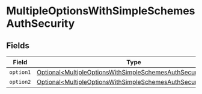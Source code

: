 # MultipleOptionsWithSimpleSchemesAuthSecurity


## Fields

| Field                                                                                                                                            | Type                                                                                                                                             | Required                                                                                                                                         | Description                                                                                                                                      |
| ------------------------------------------------------------------------------------------------------------------------------------------------ | ------------------------------------------------------------------------------------------------------------------------------------------------ | ------------------------------------------------------------------------------------------------------------------------------------------------ | ------------------------------------------------------------------------------------------------------------------------------------------------ |
| `option1`                                                                                                                                        | [Optional\<MultipleOptionsWithSimpleSchemesAuthSecurityOption1>](../../models/operations/MultipleOptionsWithSimpleSchemesAuthSecurityOption1.md) | :heavy_minus_sign:                                                                                                                               | N/A                                                                                                                                              |
| `option2`                                                                                                                                        | [Optional\<MultipleOptionsWithSimpleSchemesAuthSecurityOption2>](../../models/operations/MultipleOptionsWithSimpleSchemesAuthSecurityOption2.md) | :heavy_minus_sign:                                                                                                                               | N/A                                                                                                                                              |